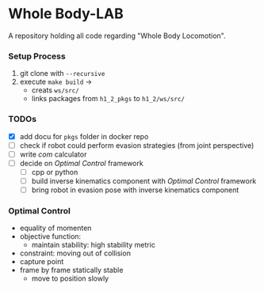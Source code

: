 # Whole Body-LAB
A repository holding all code regarding "Whole Body Locomotion".

### Setup Process
1. git clone with `--recursive`
2. execute `make build` ->
    - creats `ws/src/`
    - links packages from `h1_2_pkgs` to `h1_2/ws/src/`

### TODOs
- [x] add docu for `pkgs` folder in docker repo
- [ ] check if robot could perform evasion strategies (from joint perspective)
- [ ] write *com* calculator
- [ ] decide on *Optimal Control* framework
    - [ ] cpp or python
    - [ ] build inverse kinematics component with *Optimal Control* framework
    - [ ] bring robot in evasion pose with inverse kinematics component

### Optimal Control
- equality of momenten
- objective function: 
    - maintain stability: high stability metric
- constraint: moving out of collision
- capture point
- frame by frame statically stable
    - move to position slowly
